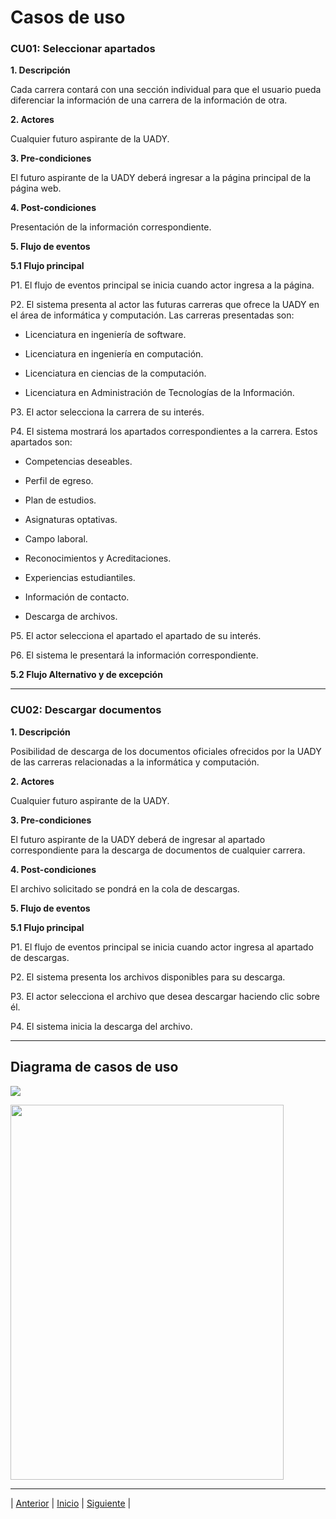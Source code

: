 # Casos de uso

### CU01: Seleccionar apartados
 **1. Descripción**

Cada carrera contará con una sección individual para que el usuario pueda diferenciar la información de una carrera de la información de otra.

**2. Actores**

Cualquier futuro aspirante de la UADY.

**3. Pre-condiciones**

El futuro aspirante de la UADY deberá ingresar a la página principal de la página web.

**4. Post-condiciones**

Presentación de la información correspondiente.

**5. Flujo de eventos**

  **5.1	Flujo principal**

  P1. El flujo de eventos principal se inicia cuando actor ingresa a la página.

  P2. El sistema presenta al actor las futuras carreras que ofrece la UADY en el área de informática y computación. Las carreras presentadas son:

   - Licenciatura en ingeniería de software.

   - Licenciatura en ingeniería en computación.

   - Licenciatura en ciencias de la computación.
  
   - Licenciatura en Administración de Tecnologías de la Información.

  P3. El actor selecciona la carrera de su interés.

  P4. El sistema mostrará los apartados correspondientes a la carrera. Estos apartados son:

   - Competencias deseables.

   - Perfil de egreso.

   - Plan de estudios.

   - Asignaturas optativas.

   - Campo laboral.

   - Reconocimientos y Acreditaciones.

   - Experiencias estudiantiles.

   - Información de contacto.

   - Descarga de archivos.

  P5. El actor selecciona el apartado el apartado de su interés.

  P6. El sistema le presentará la información correspondiente.
  
  **5.2	Flujo Alternativo y de excepción**
  
 ------------

### CU02: Descargar documentos

**1.	Descripción**

Posibilidad de descarga de los documentos oficiales ofrecidos por la UADY de las carreras relacionadas a la informática y computación.

**2.	Actores**

Cualquier futuro aspirante de la UADY.

**3.	Pre-condiciones**

El futuro aspirante de la UADY deberá de ingresar al apartado correspondiente para la descarga de documentos de cualquier carrera.

**4.	Post-condiciones**

El archivo solicitado se pondrá en la cola de descargas.

__5.	Flujo de eventos__

  **5.1	Flujo principal**

  P1. El flujo de eventos principal se inicia cuando actor ingresa al apartado de descargas.

  P2. El sistema presenta los archivos disponibles para su descarga.

  P3. El actor selecciona el archivo que desea descargar haciendo clic sobre él.

  P4. El sistema inicia la descarga del archivo.

------------

## Diagrama de casos de uso

<img src="https://github.com/Geovanna-med/Enterate/blob/main/Im%C3%A1genes/WhatsApp%20Image%202020-11-26%20at%203.45.03%20PM.jpeg">

<p align="left">
  <img width="437" height="600" src="https://github.com/Geovanna-med/Enterate/blob/main/Im%C3%A1genes/WhatsApp%20Image%202020-11-26%20at%203.45.03%20PM.jpeg">
</p>

















***
| [Anterior](https://github.com/Geovanna-med/Enterate/blob/main/Documentos/Requerimientos.md "Anterior") 
| [Inicio](https://github.com/Geovanna-med/Enterate "Inicio") 
| [Siguiente](https://github.com/Geovanna-med/Enterate/blob/main/Documentos/Herramientas.md "Siguiente") |
